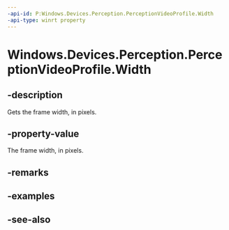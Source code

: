 ----api-id: P:Windows.Devices.Perception.PerceptionVideoProfile.Width
-api-type: winrt property
---<!-- Property syntaxpublic int Width { get; }--># Windows.Devices.Perception.PerceptionVideoProfile.Width## -descriptionGets the frame width, in pixels.## -property-valueThe frame width, in pixels.## -remarks## -examples## -see-also